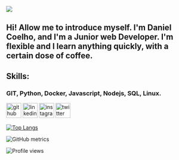 ![](https://i.ibb.co/HCDgYYn/wellcome.png)

## Hi! Allow me to introduce myself. I'm Daniel Coelho, and I'm a Junior web Developer. I'm flexible and I learn anything quickly, with a certain dose of coffee.

## Skills:

### GIT, Python, Docker, Javascript, Nodejs, SQL, Linux.



[<img src='https://cdn.jsdelivr.net/npm/simple-icons@3.0.1/icons/github.svg' alt='github' height='40'>](https://github.com/olordecoelho)  [<img src='https://cdn.jsdelivr.net/npm/simple-icons@3.0.1/icons/linkedin.svg' alt='linkedin' height='40'>](https://www.linkedin.com/in/olordecoelho/)  [<img src='https://cdn.jsdelivr.net/npm/simple-icons@3.0.1/icons/instagram.svg' alt='instagram' height='40'>](https://www.instagram.com/olordecoelho/)  [<img src='https://cdn.jsdelivr.net/npm/simple-icons@3.0.1/icons/twitter.svg' alt='twitter' height='40'>](https://twitter.com/olordecoelho)  

[![Top Langs](https://github-readme-stats.vercel.app/api/top-langs/?username=olordecoelho&theme=dark)](https://github.com/anuraghazra/github-readme-stats)

![GitHub metrics](https://metrics.lecoq.io/olordecoelho)  

![Profile views](https://gpvc.arturio.dev/olordecoelho)  
